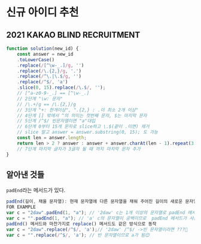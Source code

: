 # 신규 아이디 추천
## 2021 KAKAO BLIND RECRUITMENT

```javascript
function solution(new_id) {
    const answer = new_id
    .toLowerCase()
    .replace(/[^\w-_.]/g, '')
    .replace(/\.{2,}/g, '.')
    .replace(/^\.|\.$/g, '')
    .replace(/^$/, 'a')
    .slice(0, 15).replace(/\.$/, '');
    // [^a-z0-9-_.] == [^\w-_.] 
    // 2단계 "\w: 문자"
    // /\.+/g == /\.{2,}/g 
    // 3단계 "+: 한개이상", ".{2,} : .이 최소 2개 이상"
    // 4단계 [] 밖에서 ^의 의미는 첫번째 문자, $는 마지막 문자
    // 5단계 /^$/ 빈문자열이면 "a"대입
    // 6단계 0부터 15개 문자로 slice하고 \.$(끝이 .이면) 제거
    // slice 말고 answer = answer.substring(0, 15); 도 가능
    const len = answer.length;
    return len > 2 ? answer : answer + answer.charAt(len - 1).repeat(3 - len);
    // 7단계 마지막 글자가 3글자 될 때 까지 마지막 문자 추가
}
```

## 알아낸 것들
```padEnd```라는 메서드가 있다. 

```javascript
padEnd(길이, 채울 문자열): 현재 문자열에 다른 문자열을 채워 주어진 길이의 새로운 문자열을 반환
FOR EXAMPLE
var c = "2daw".padEnd(1, "a"); // '2daw' c는 1개 이상의 문자열로 padEnd 메서드가 의미가 없어짐
var c = "".padEnd(1, "a"); // 'a' c의 문자열이 공백이므로  padEnd 메서드가 사용됨
padEnd() 메서드와 마찬가지로 replace() 메서드도 같은 방식으로 동작
var c = "2daw".replace(/^$/, 'a');// '2daw' /^$/ ->빈 문자열이라면 ???🤔
var c = "".replace(/^$/, 'a'); // 빈 문자열이므로 a가 됨😊

```
